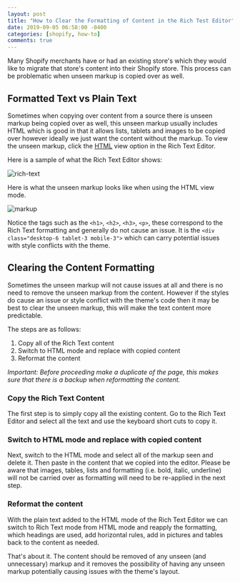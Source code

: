 ```yaml
---
layout: post
title: "How to Clear the Formatting of Content in the Rich Test Editor"
date: 2019-09-05 06:58:00 -0400
categories: [shopify, how-to]
comments: true
---
```


Many Shopify merchants have or had an existing store's which they would like to migrate that store's content into their Shopify store. This process can be problematic when unseen markup is copied over as well.

<!--!more-->

## Formatted Text vs Plain Text 

Sometimes when copying over content from a source there is unseen markup being copied over as well, this unseen markup usually includes HTML which is good in that it allows lists, tablets and images to be copied over however ideally we just want the content without the markup. To view the unseen markup, click the [HTML](https://help.shopify.com/en/manual/productivity-tools/rich-text-editor#add-html-content-with-the-rich-text-editor-desktop-specific) view option in the Rich Text Editor.

Here is a sample of what the Rich Text Editor shows:

![rich-text](https://user-images.githubusercontent.com/9139991/64337691-e16fc080-cfad-11e9-8e92-707b5b89fb03.png)

Here is what the unseen markup looks like when using the HTML view mode.

![markup](https://user-images.githubusercontent.com/9139991/64337740-f5b3bd80-cfad-11e9-9831-bea41cf3a094.png)

Notice the tags such as the `<h1>`, `<h2>`, `<h3>`, `<p>`, these correspond to the Rich Text formatting and generally do not cause an issue. It is the `<div class="desktop-6 tablet-3 mobile-3">` which can carry potential issues with style conflicts with the theme. 


## Clearing the Content Formatting

Sometimes the unseen markup will not cause issues at all and there is no need to remove the unseen markup from the content. However if the styles do cause an issue or style conflict with the theme's code then it may be best to clear the unseen markup, this will make the text content more predictable.

The steps are as follows: 

1. Copy all of the Rich Text content
2. Switch to HTML mode and replace with copied content
3. Reformat the content

_Important: Before proceeding make a duplicate of the page, this makes sure that there is a backup when reformatting the content._


### Copy the Rich Text Content

The first step is to simply copy all the existing content. Go to the Rich Text Editor and select all the text and use the keyboard short cuts to copy it.

### Switch to HTML mode and replace with copied content

Next, switch to the HTML mode and select all of the markup seen and delete it. Then paste in the content that we copied into the editor. Please be aware that images, tables, lists and formatting (i.e. bold, italic, underline) will not be carried over as formatting will need to be re-applied in the next step.

### Reformat the content

With the plain text added to the HTML mode of the Rich Text Editor we can switch to Rich Text mode from HTML mode and reapply the formatting, which headings are used, add horizontal rules, add in pictures and tables back to the content as needed. 

That's about it. The content should be removed of any unseen (and unnecessary) markup and it removes the possibility of having any unseen markup potentially causing issues with the theme's layout.